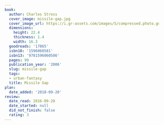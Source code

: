 ```yaml
---
book:
  author: Charles Stross
  cover_image: missile-gap.jpg
  cover_image_url: https://i.gr-assets.com/images/S/compressed.photo.goodreads.com/books/1386920544l/17865.jpg
  dimensions:
    height: 22.4
    thickness: 1.4
    width: 16.3
  goodreads: '17865'
  isbn10: '1596060581'
  isbn13: '9781596060586'
  pages: 99
  publication_year: '2006'
  slug: missile-gap
  tags:
  - urban-fantasy
  title: Missile Gap
plan:
  date_added: '2018-09-20'
review:
  date_read: 2016-09-20
  date_started: null
  did_not_finish: false
  rating: 3
---
```

